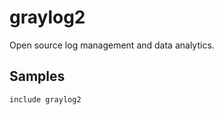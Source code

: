 graylog2
========

Open source log management and data analytics.

Samples
-------
```
include graylog2
```
